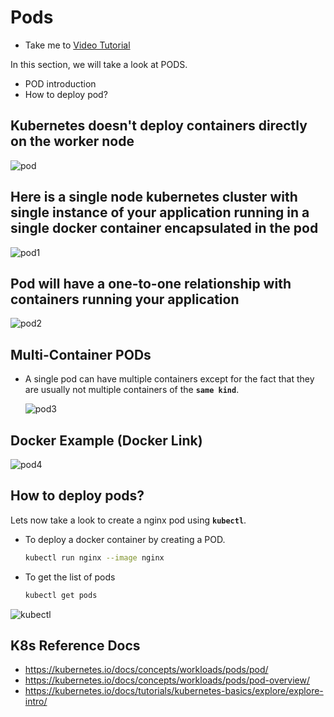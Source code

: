 # Pods

- Take me to [Video Tutorial](https://kodekloud.com/topic/pods-2/)
  
In this section, we will take a look at PODS.

- POD introduction
- How to deploy pod?

## Kubernetes doesn't deploy containers directly on the worker node

  ![pod](../../images/pod.PNG)

## Here is a single node kubernetes cluster with single instance of your application running in a single docker container encapsulated in the pod

![pod1](../../images/pod1.PNG)

## Pod will have a one-to-one relationship with containers running your application

  ![pod2](../../images/pod2.PNG)
  
## Multi-Container PODs

- A single pod can have multiple containers except for the fact that they are usually not multiple containers of the **`same kind`**.
  
  ![pod3](../../images/pod3.PNG)
  
## Docker Example (Docker Link)
  
  ![pod4](../../images/pod4.PNG)
  
## How to deploy pods?

Lets now take a look to create a nginx pod using **`kubectl`**.

- To deploy a docker container by creating a POD.

  ```bash
  kubectl run nginx --image nginx
  ```

- To get the list of pods

  ```bash
  kubectl get pods
  ```

 ![kubectl](../../images/kubectl.PNG)

## K8s Reference Docs

- <https://kubernetes.io/docs/concepts/workloads/pods/pod/>
- <https://kubernetes.io/docs/concepts/workloads/pods/pod-overview/>
- <https://kubernetes.io/docs/tutorials/kubernetes-basics/explore/explore-intro/>
